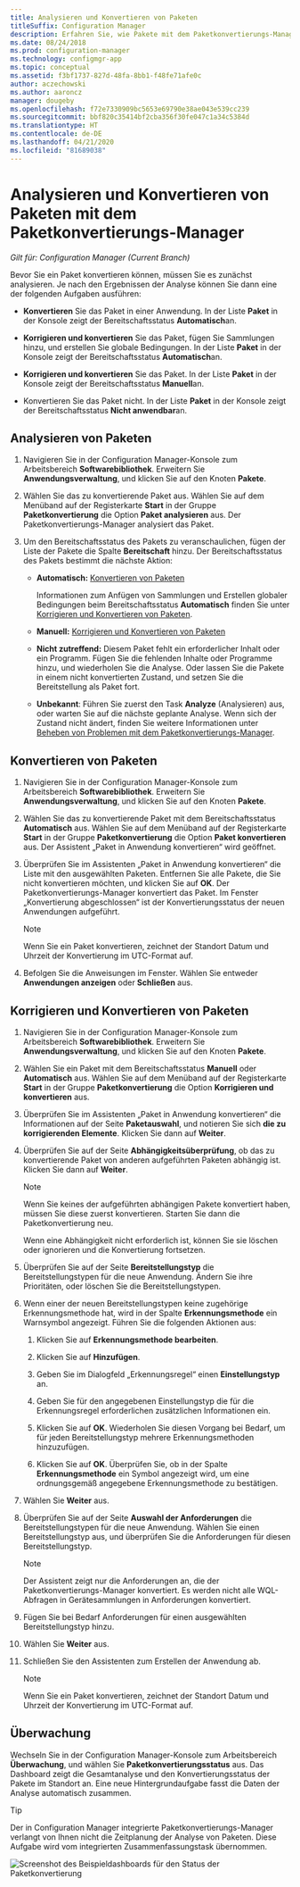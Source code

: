 ```yaml
---
title: Analysieren und Konvertieren von Paketen
titleSuffix: Configuration Manager
description: Erfahren Sie, wie Pakete mit dem Paketkonvertierungs-Manager in Configuration Manager analysiert und konvertiert werden.
ms.date: 08/24/2018
ms.prod: configuration-manager
ms.technology: configmgr-app
ms.topic: conceptual
ms.assetid: f3bf1737-827d-48fa-8bb1-f48fe71afe0c
author: aczechowski
ms.author: aaroncz
manager: dougeby
ms.openlocfilehash: f72e7330909bc5653e69790e38ae043e539cc239
ms.sourcegitcommit: bbf820c35414bf2cba356f30fe047c1a34c5384d
ms.translationtype: HT
ms.contentlocale: de-DE
ms.lasthandoff: 04/21/2020
ms.locfileid: "81689038"
---
```

# <a name="how-to-analyze-and-convert-packages-with-package-conversion-manager"></a>Analysieren und Konvertieren von Paketen mit dem Paketkonvertierungs-Manager

*Gilt für: Configuration Manager (Current Branch)*

<!--1357861-->

Bevor Sie ein Paket konvertieren können, müssen Sie es zunächst analysieren. Je nach den Ergebnissen der Analyse können Sie dann eine der folgenden Aufgaben ausführen:

- **Konvertieren** Sie das Paket in einer Anwendung. In der Liste **Paket** in der Konsole zeigt der Bereitschaftsstatus **Automatisch**an.  

- **Korrigieren und konvertieren** Sie das Paket, fügen Sie Sammlungen hinzu, und erstellen Sie globale Bedingungen. In der Liste **Paket** in der Konsole zeigt der Bereitschaftsstatus **Automatisch**an.  

- **Korrigieren und konvertieren** Sie das Paket. In der Liste **Paket** in der Konsole zeigt der Bereitschaftsstatus **Manuell**an.  

- Konvertieren Sie das Paket nicht. In der Liste **Paket** in der Konsole zeigt der Bereitschaftsstatus **Nicht anwendbar**an.  



## <a name="how-to-analyze-packages"></a><a name="bkmk_analyze"></a> Analysieren von Paketen

1. Navigieren Sie in der Configuration Manager-Konsole zum Arbeitsbereich **Softwarebibliothek**. Erweitern Sie **Anwendungsverwaltung**, und klicken Sie auf den Knoten **Pakete**.  

2. Wählen Sie das zu konvertierende Paket aus. Wählen Sie auf dem Menüband auf der Registerkarte **Start** in der Gruppe **Paketkonvertierung** die Option **Paket analysieren** aus. Der Paketkonvertierungs-Manager analysiert das Paket.  

3. Um den Bereitschaftsstatus des Pakets zu veranschaulichen, fügen der Liste der Pakete die Spalte **Bereitschaft** hinzu. Der Bereitschaftsstatus des Pakets bestimmt die nächste Aktion:  

    - **Automatisch:** [Konvertieren von Paketen](#bkmk_convert)  

        Informationen zum Anfügen von Sammlungen und Erstellen globaler Bedingungen beim Bereitschaftsstatus **Automatisch** finden Sie unter [Korrigieren und Konvertieren von Paketen](#bkmk_fix).  

    - **Manuell:** [Korrigieren und Konvertieren von Paketen](#bkmk_fix)

    - **Nicht zutreffend:** Diesem Paket fehlt ein erforderlicher Inhalt oder ein Programm. Fügen Sie die fehlenden Inhalte oder Programme hinzu, und wiederholen Sie die Analyse. Oder lassen Sie die Pakete in einem nicht konvertierten Zustand, und setzen Sie die Bereitstellung als Paket fort.  

    - **Unbekannt**: Führen Sie zuerst den Task **Analyze** (Analysieren) aus, oder warten Sie auf die nächste geplante Analyse. Wenn sich der Zustand nicht ändert, finden Sie weitere Informationen unter [Beheben von Problemen mit dem Paketkonvertierungs-Manager](troubleshoot-pcm.md).<!-- SCCMDocs#2044 -->

## <a name="how-to-convert-packages"></a><a name="bkmk_convert"></a> Konvertieren von Paketen

1. Navigieren Sie in der Configuration Manager-Konsole zum Arbeitsbereich **Softwarebibliothek**. Erweitern Sie **Anwendungsverwaltung**, und klicken Sie auf den Knoten **Pakete**.  

2. Wählen Sie das zu konvertierende Paket mit dem Bereitschaftsstatus **Automatisch** aus. Wählen Sie auf dem Menüband auf der Registerkarte **Start** in der Gruppe **Paketkonvertierung** die Option **Paket konvertieren** aus. Der Assistent „Paket in Anwendung konvertieren“ wird geöffnet.  

3. Überprüfen Sie im Assistenten „Paket in Anwendung konvertieren“ die Liste mit den ausgewählten Paketen. Entfernen Sie alle Pakete, die Sie nicht konvertieren möchten, und klicken Sie auf **OK**. Der Paketkonvertierungs-Manager konvertiert das Paket. Im Fenster „Konvertierung abgeschlossen“ ist der Konvertierungsstatus der neuen Anwendungen aufgeführt.  

    > [!Note]  
    > Wenn Sie ein Paket konvertieren, zeichnet der Standort Datum und Uhrzeit der Konvertierung im UTC-Format auf.  

4. Befolgen Sie die Anweisungen im Fenster. Wählen Sie entweder **Anwendungen anzeigen** oder **Schließen** aus.  



## <a name="how-to-fix-and-convert-packages"></a><a name="bkmk_fix"></a> Korrigieren und Konvertieren von Paketen

1. Navigieren Sie in der Configuration Manager-Konsole zum Arbeitsbereich **Softwarebibliothek**. Erweitern Sie **Anwendungsverwaltung**, und klicken Sie auf den Knoten **Pakete**.  

2. Wählen Sie ein Paket mit dem Bereitschaftsstatus **Manuell** oder **Automatisch** aus. Wählen Sie auf dem Menüband auf der Registerkarte **Start** in der Gruppe **Paketkonvertierung** die Option **Korrigieren und konvertieren** aus.  

3. Überprüfen Sie im Assistenten „Paket in Anwendung konvertieren“ die Informationen auf der Seite **Paketauswahl**, und notieren Sie sich **die zu korrigierenden Elemente**. Klicken Sie dann auf **Weiter**.  

4. Überprüfen Sie auf der Seite **Abhängigkeitsüberprüfung**, ob das zu konvertierende Paket von anderen aufgeführten Paketen abhängig ist. Klicken Sie dann auf **Weiter**.  

    > [!Note]  
    > Wenn Sie keines der aufgeführten abhängigen Pakete konvertiert haben, müssen Sie diese zuerst konvertieren. Starten Sie dann die Paketkonvertierung neu.  
    >  
    > Wenn eine Abhängigkeit nicht erforderlich ist, können Sie sie löschen oder ignorieren und die Konvertierung fortsetzen.  

5. Überprüfen Sie auf der Seite **Bereitstellungstyp** die Bereitstellungstypen für die neue Anwendung. Ändern Sie ihre Prioritäten, oder löschen Sie die Bereitstellungstypen.  

6. Wenn einer der neuen Bereitstellungstypen keine zugehörige Erkennungsmethode hat, wird in der Spalte **Erkennungsmethode** ein Warnsymbol angezeigt. Führen Sie die folgenden Aktionen aus:  

    1. Klicken Sie auf **Erkennungsmethode bearbeiten**.  

    2. Klicken Sie auf **Hinzufügen**.  

    3. Geben Sie im Dialogfeld „Erkennungsregel“ einen **Einstellungstyp** an.  

    4. Geben Sie für den angegebenen Einstellungstyp die für die Erkennungsregel erforderlichen zusätzlichen Informationen ein.  

    5. Klicken Sie auf **OK**. Wiederholen Sie diesen Vorgang bei Bedarf, um für jeden Bereitstellungstyp mehrere Erkennungsmethoden hinzuzufügen.  

    6. Klicken Sie auf **OK**. Überprüfen Sie, ob in der Spalte **Erkennungsmethode** ein Symbol angezeigt wird, um eine ordnungsgemäß angegebene Erkennungsmethode zu bestätigen.  

7. Wählen Sie **Weiter** aus.  

8. Überprüfen Sie auf der Seite **Auswahl der Anforderungen** die Bereitstellungstypen für die neue Anwendung. Wählen Sie einen Bereitstellungstyp aus, und überprüfen Sie die Anforderungen für diesen Bereitstellungstyp.  

    > [!Note]  
    > Der Assistent zeigt nur die Anforderungen an, die der Paketkonvertierungs-Manager konvertiert. Es werden nicht alle WQL-Abfragen in Gerätesammlungen in Anforderungen konvertiert.  

9. Fügen Sie bei Bedarf Anforderungen für einen ausgewählten Bereitstellungstyp hinzu.  

10. Wählen Sie **Weiter** aus.  

11. Schließen Sie den Assistenten zum Erstellen der Anwendung ab.  

    > [!Note]  
    > Wenn Sie ein Paket konvertieren, zeichnet der Standort Datum und Uhrzeit der Konvertierung im UTC-Format auf.  



## <a name="monitor"></a><a name="bkmk_monitor"></a> Überwachung

Wechseln Sie in der Configuration Manager-Konsole zum Arbeitsbereich **Überwachung**, und wählen Sie **Paketkonvertierungsstatus** aus. Das Dashboard zeigt die Gesamtanalyse und den Konvertierungsstatus der Pakete im Standort an. Eine neue Hintergrundaufgabe fasst die Daten der Analyse automatisch zusammen.

> [!Tip]  
> Der in Configuration Manager integrierte Paketkonvertierungs-Manager verlangt von Ihnen nicht die Zeitplanung der Analyse von Paketen. Diese Aufgabe wird vom integrierten Zusammenfassungstask übernommen.

![Screenshot des Beispieldashboards für den Status der Paketkonvertierung](media/1357861-pcm-dashboard.png)
